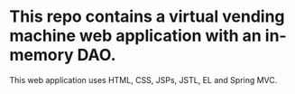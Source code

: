 # This repo contains a virtual vending machine web application with an in-memory DAO.

This web application uses HTML, CSS, JSPs, JSTL, EL and Spring MVC.